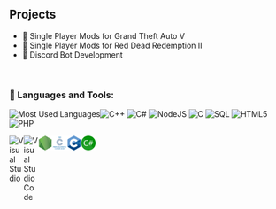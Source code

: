 

## Projects ##
- 🚗 Single Player Mods for Grand Theft Auto V
- 🌵 Single Player Mods for Red Dead Redemption II
- 🤖 Discord Bot Development

<br />

### 🧰 Languages and Tools:

<img align="left" alt="Most Used Languages" src="https://github-readme-stats.vercel.app/api/top-langs/?username=emperorlvl&layout=compact" />

![C++](https://img.shields.io/badge/-C++-blue?style=flat&logo=c%2B%2B&labelColor=444)
![C#](https://img.shields.io/badge/-C%23-blue?style=flat&logo=c-sharp&labelColor=444)
![NodeJS](https://img.shields.io/badge/-NodeJS-brightgreen?style=flat&logo=node.js&labelColor=444)
![C](https://img.shields.io/badge/-C%20Lang-lightgrey?style=flat&logo=c&labelColor=444)
![SQL](https://img.shields.io/badge/-SQL-9cf?style=flat&logo=mysql&labelColor=444)
![HTML5](https://img.shields.io/badge/-HTML5-red?style=flat&logo=html5&labelColor=444)
![PHP](https://img.shields.io/badge/-PHP-777bb4?style=flat&logo=php&labelColor=444)

<img align="left" alt="Visual Studio" width="26px" src="https://user-images.githubusercontent.com/12221569/57069689-638d6700-6ce6-11e9-8898-59186ef0513e.PNG" />
<img align="left" alt="Visual Studio Code" width="26px" src="https://user-images.githubusercontent.com/12221569/57069793-a9e2c600-6ce6-11e9-96f1-4927bd5d48a4.png" />
<img align="left" alt="Node.js" width="26px" src="https://raw.githubusercontent.com/github/explore/80688e429a7d4ef2fca1e82350fe8e3517d3494d/topics/nodejs/nodejs.png" />
<img align="left" alt="C" width="26px" src="https://raw.githubusercontent.com/github/explore/80688e429a7d4ef2fca1e82350fe8e3517d3494d/topics/c/c.png" />
<img align="left" alt="C++" width="26px" src="https://raw.githubusercontent.com/github/explore/80688e429a7d4ef2fca1e82350fe8e3517d3494d/topics/cpp/cpp.png" />
<img align="left" alt="C#" width="26px" src="https://raw.githubusercontent.com/github/explore/80688e429a7d4ef2fca1e82350fe8e3517d3494d/topics/csharp/csharp.png" />
